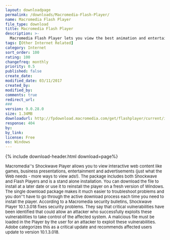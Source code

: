```yaml
---
layout: downloadpage
permalink: /downloads/Macromedia-Flash-Player/
name: Macromedia Flash Player
file_type: download
title: Macromedia Flash Player
description: >-
  Macromedia Flash Player lets you view the best animation and entertainment on the Web
tags: [Other Internet Related]
category: Internet
sort_order: 100
rating: 100
changefreq: monthly
priority: 0.5
published: false
create_date:
modified_date: 03/11/2017
created_by:
modified_by:
comments: true
redirect_url:
###
version: 9.0.28.0
size: 1.34MB
downloadurl: http://fpdownload.macromedia.com/get/flashplayer/current/install_flash_player.exe
response: 404
by:
by_link:
license: Free
os: Windows
---
```


{% include download-header.html download=page%}

<p style="fix-download-text !important">
<p><font size="2">Macromedia''s Shockwave Player allows you to view interactive web content like games, business presentations, entertainment and advertisements (just what the Web needs - more ways to view ads!). The package includes both Shockwave and Flash Players and is a stand alone installation. You can download the file to install at a later date or use it to reinstall the player on a fresh version of Windows. The single download package makes it much easier to troubleshoot problems and you don''t have to go through the active download process each time you need to install the player. According to a Macromedia security bulletins, Shockwave Player 10.1.3.018 fixes security problems. They say that critical vulnerabilities have been identified that could allow an attacker who successfully exploits these vulnerabilities to take control of the affected system. A malicious file must be loaded in the Player by the user for an attacker to exploit these vulnerabilities. Adobe categorizes this as a critical update and recommends affected users update to version 10.1.3.018.</font></p></p>
